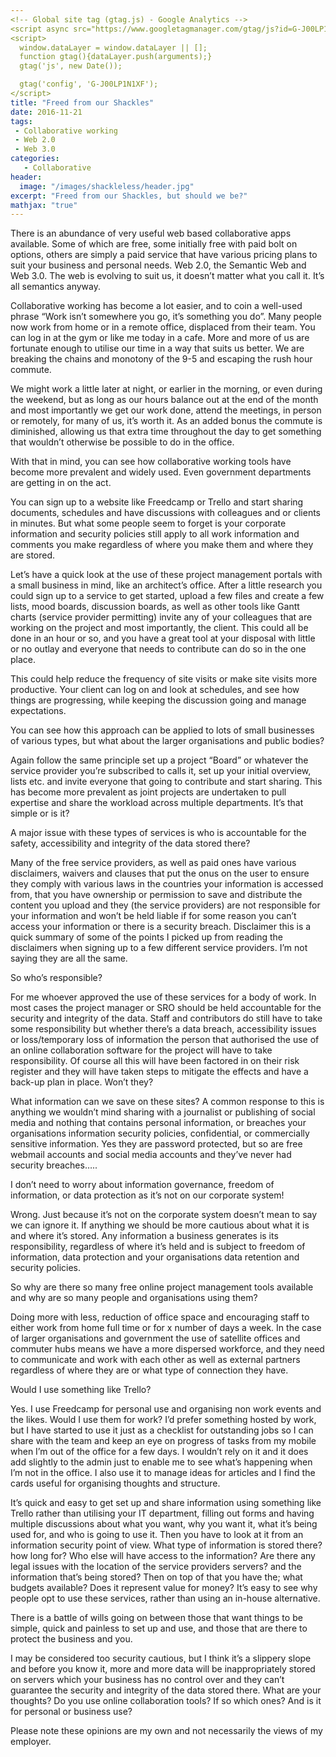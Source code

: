 ```yaml
---
<!-- Global site tag (gtag.js) - Google Analytics -->
<script async src="https://www.googletagmanager.com/gtag/js?id=G-J00LP1N1XF"></script>
<script>
  window.dataLayer = window.dataLayer || [];
  function gtag(){dataLayer.push(arguments);}
  gtag('js', new Date());

  gtag('config', 'G-J00LP1N1XF');
</script>
title: "Freed from our Shackles"
date: 2016-11-21
tags:
 - Collaborative working
 - Web 2.0
 - Web 3.0
categories:
   - Collaborative
header:
  image: "/images/shackleless/header.jpg"
excerpt: "Freed from our Shackles, but should we be?"
mathjax: "true"
---
```


There is an abundance of very useful web based collaborative apps available. Some of which are free, some initially free with paid bolt on options, others are simply a paid service that have various pricing plans to suit your business and personal needs.   Web 2.0, the Semantic Web and Web 3.0. The web is evolving to suit us, it doesn’t matter what you call it. It’s all semantics anyway.

Collaborative working has become a lot easier, and to coin a well-used phrase “Work isn’t somewhere you go, it’s something you do”.  Many people now work from home or in a remote office, displaced from their team. You can log in at the gym or like me today in a cafe. More and more of us are fortunate enough to utilise our time in a way that suits us better. We are breaking the chains and monotony of the 9-5 and escaping the rush hour commute.

We might work a little later at night, or earlier in the morning, or even during the weekend, but as long as our hours balance out at the end of the month and most importantly we get our work done, attend the meetings, in person or remotely, for many of us, it’s worth it. As an added bonus the commute is diminished, allowing us that extra time throughout the day to get something that wouldn’t otherwise be possible to do in the office.

With that in mind, you can see how collaborative working tools have become more prevalent and widely used.  Even government departments are getting in on the act.

You can sign up to a website like Freedcamp or Trello and start sharing documents, schedules and have discussions with colleagues and or clients in minutes. But what some people seem to forget is your corporate information and security policies still apply to all work information and comments you make regardless of where you make them and where they are stored.

Let’s have a quick look at the use of these project management portals with a small business in mind, like an architect’s office.  After a little research you could sign up to a service to get started, upload a few files and create a few lists, mood boards, discussion boards, as well as other tools like Gantt charts (service provider permitting) invite any of your colleagues that are working on the project and most importantly, the client. This could all be done in an hour or so, and you have a great tool at your disposal with little or no outlay and everyone that needs to contribute can do so in the one place.

This could help reduce the frequency of site visits or make site visits more productive. Your client can log on and look at schedules, and see how things are progressing, while keeping the discussion going and manage expectations.

You can see how this approach can be applied to lots of small businesses of various types, but what about the larger organisations and public bodies?

Again follow the same principle set up a project “Board” or whatever the service provider you’re subscribed to calls it, set up your initial overview, lists etc. and invite everyone that going to contribute and start sharing. This has become more prevalent as joint projects are undertaken to pull expertise and share the workload across multiple departments. It’s that simple or is it?

A major issue with these types of services is who is accountable for the safety, accessibility and integrity of the data stored there?

Many of the free service providers, as well as paid ones have various disclaimers, waivers and clauses that put the onus on the user to ensure they comply with various laws in the countries your information is accessed from, that you have ownership or permission to save and distribute the content you upload and they (the service providers) are not responsible for your information and won’t be held liable if for some reason you can’t access your information or there is a security breach. Disclaimer this is a quick summary of some of the points I picked up from reading the disclaimers when signing up to a few different service providers. I’m not saying they are all the same.

So who’s responsible?

For me whoever approved the use of these services for a body of work. In most cases the project manager or SRO should be held accountable for the security and integrity of the data. Staff and contributors do still have to take some responsibility but whether there’s a data breach, accessibility issues or loss/temporary loss of information the person that authorised the use of an online collaboration software for the project will have to take responsibility. Of course all this will have been factored in on their risk register and they will have taken steps to mitigate the effects and have a back-up plan in place. Won’t they?

What information can we save on these sites? A common response to this is anything we wouldn’t mind sharing with a journalist or publishing of social media and nothing that contains personal information, or breaches your organisations information security policies, confidential, or commercially sensitive information. Yes they are password protected, but so are free webmail accounts and social media accounts and they’ve never had security breaches…..

I don’t need to worry about information governance, freedom of information, or data protection as it’s not on our corporate system!

Wrong. Just because it’s not on the corporate system doesn’t mean to say we can ignore it. If anything we should be more cautious about what it is and where it’s stored. Any information a business generates is its responsibility, regardless of where it’s held and is subject to freedom of information, data protection and your organisations data retention and security policies.

So why are there so many free online project management tools available and why are so many people and organisations using them?

Doing more with less, reduction of office space and encouraging staff to either work from home full time or for x number of days a week. In the case of larger organisations and government the use of satellite offices and commuter hubs means we have a more dispersed workforce, and they need to communicate and work with each other as well as external partners regardless of where they are or what type of connection they have.

Would I use something like Trello?

Yes. I use Freedcamp for personal use and organising non work events and the likes. Would I use them for work? I’d prefer something hosted by work, but I have started to use it just as a checklist for outstanding jobs so I can share with the team and keep an eye on progress of tasks from my mobile when I’m out of the office for a few days. I wouldn’t rely on it and it does add slightly to the admin just to enable me to see what’s happening when I’m not in the office. I also use it to manage ideas for articles and I find the cards useful for organising thoughts and structure.                                                                                                        

It’s quick and easy to get set up and share information using something like Trello rather than utilising your IT department, filling out forms and having multiple discussions about what you want, why you want it, what it’s being used for, and who is going to use it. Then you have to look at it from an information security point of view. What type of information is stored there? how long for? Who else will have access to the information?  Are there any legal issues with the location of the service providers servers? and the information that’s being stored? Then on top of that you have the; what budgets available?  Does it represent value for money? It’s easy to see why people opt to use these services, rather than using an in-house alternative.

There is a battle of wills going on between those that want things to be simple, quick and painless to set up and use, and those that are there to protect the business and you.

I may be considered too security cautious, but I think it’s a slippery slope and before you know it, more and more data will be inappropriately stored on servers which your business has no control over and they can’t guarantee the security and integrity of the data stored there.  What are your thoughts? Do you use online collaboration tools? If so which ones? And is it for personal or business use?

Please note these opinions are my own and not necessarily the views of my employer.
